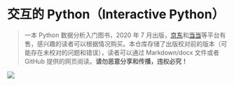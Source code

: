 # 交互的 Python（Interactive Python）

> 一本 Python 数据分析入门图书，2020 年 7 月出版，[京东](https://item.jd.com/12898428.html)和[当当](http://product.dangdang.com/28972974.html)等平台有售，感兴趣的读者可以根据情况购买。本仓库存储了出版校对前的版本（可能存在未校对的问题和错误），读者可以通过 Markdown/docx 文件或者 GitHub 提供的网页阅读。**请勿恶意分享和传播，违权必究！**

![](https://img30.360buyimg.com/vc/jfs/t1/125099/2/5011/555980/5ee73ba4E8cebccc4/2a581884573651e8.jpg)
